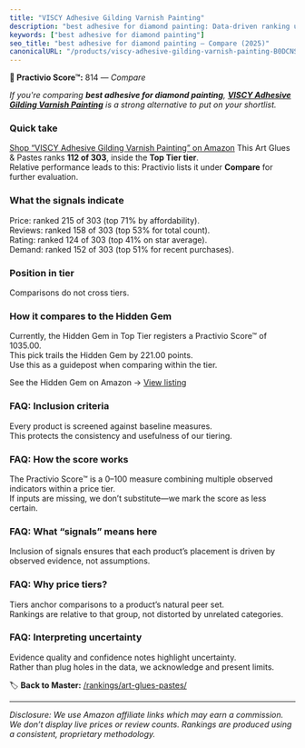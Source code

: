 ```yaml
---
title: "VISCY Adhesive Gilding Varnish Painting"
description: "best adhesive for diamond painting: Data-driven ranking using the Practivio Score™. Positioned by quality, value, demand, findability, momentum."
keywords: ["best adhesive for diamond painting"]
seo_title: "best adhesive for diamond painting — Compare (2025)"
canonicalURL: "/products/viscy-adhesive-gilding-varnish-painting-B0DCNSCT3Z/"
---
```


**🛒 Practivio Score™:** 814 — _Compare_


*If you're comparing **best adhesive for diamond painting**, **[VISCY Adhesive Gilding Varnish Painting](https://www.amazon.com/dp/B0DCNSCT3Z?tag=practivio-20)** is a strong alternative to put on your shortlist.*
### Quick take
[Shop “VISCY Adhesive Gilding Varnish Painting” on Amazon](https://www.amazon.com/dp/B0DCNSCT3Z?tag=practivio-20)
This Art Glues & Pastes ranks **112 of 303**, inside the **Top Tier tier**.  
Relative performance leads to this: Practivio lists it under **Compare** for further evaluation.

### What the signals indicate
Price: ranked 215 of 303 (top 71% by affordability).  
Reviews: ranked 158 of 303 (top 53% for total count).  
Rating: ranked 124 of 303 (top 41% on star average).  
Demand: ranked 152 of 303 (top 51% for recent purchases).

### Position in tier
Comparisons do not cross tiers.

### How it compares to the Hidden Gem
Currently, the Hidden Gem in Top Tier registers a Practivio Score™ of 1035.00.  
This pick trails the Hidden Gem by 221.00 points.  
Use this as a guidepost when comparing within the tier.  

See the Hidden Gem on Amazon → [View listing](https://www.amazon.com/dp/B071JPD9M3?tag=practivio-20)

### FAQ: Inclusion criteria
Every product is screened against baseline measures.  
This protects the consistency and usefulness of our tiering.

### FAQ: How the score works
The Practivio Score™ is a 0–100 measure combining multiple observed indicators within a price tier.  
If inputs are missing, we don’t substitute—we mark the score as less certain.

### FAQ: What “signals” means here
Inclusion of signals ensures that each product’s placement is driven by observed evidence, not assumptions.

### FAQ: Why price tiers?
Tiers anchor comparisons to a product’s natural peer set.  
Rankings are relative to that group, not distorted by unrelated categories.

### FAQ: Interpreting uncertainty
Evidence quality and confidence notes highlight uncertainty.  
Rather than plug holes in the data, we acknowledge and present limits.

<!-- Missing template for Compare/CompareWithinPriceClass -->


🏷️ **Back to Master:** [/rankings/art-glues-pastes/](/rankings/art-glues-pastes/)

---
_Disclosure: We use Amazon affiliate links which may earn a commission. We don’t display live prices or review counts. Rankings are produced using a consistent, proprietary methodology._
